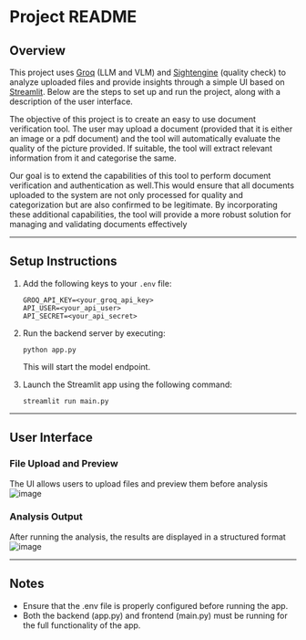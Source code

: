 # Project README

## Overview

This project uses [Groq](https://groq.com/) (LLM and VLM) and [Sightengine](https://sightengine.com/) (quality check) to analyze uploaded files and provide insights through a simple UI based on [Streamlit](https://streamlit.io). Below are the steps to set up and run the project, along with a description of the user interface.

The objective of this project is to create an easy to use document verification tool. The user may upload a document (provided that it is either an image or a pdf document) and the tool will automatically evaluate the quality of the picture provided. If suitable, the tool will extract relevant information from it and categorise the same.

Our goal is to extend the capabilities of this tool to perform document verification and authentication as well.This would ensure that all documents uploaded to the system are not only processed for quality and categorization but are also confirmed to be legitimate. By incorporating these additional capabilities, the tool will provide a more robust solution for managing and validating documents effectively

---

## Setup Instructions

1. Add the following keys to your ```.env``` file:

   ```
   GROQ_API_KEY=<your_groq_api_key>
   API_USER=<your_api_user>
   API_SECRET=<your_api_secret>
   ```
   

3. Run the backend server by executing:

   ```
   python app.py
   ```
   

   This will start the model endpoint.

5. Launch the Streamlit app using the following command:

   ```
   streamlit run main.py
   ```
   

---

## User Interface

### File Upload and Preview

The UI allows users to upload files and preview them before analysis
![image](https://github.com/user-attachments/assets/4bdae180-d2b0-4dae-8f69-85df3d10a7c5)


### Analysis Output

After running the analysis, the results are displayed in a structured format
![image](https://github.com/user-attachments/assets/2d7dd46e-2ab3-4ecc-b4ed-b76f488f5c9e)



---

## Notes

- Ensure that the .env file is properly configured before running the app.
- Both the backend (app.py) and frontend (main.py) must be running for the full functionality of the app.
